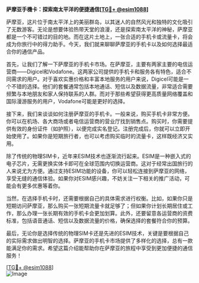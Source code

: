 **萨摩亚手機卡：探索南太平洋的便捷通信[[TG💪+ @esim1088](https://t.me/s/esim1088)]**

萨摩亚，这片位于南太平洋上的美丽群岛，以其迷人的自然风光和独特的文化吸引了无数游客。无论是想要体验热带天堂的浪漫，还是探索南太平洋的神秘，萨摩亚都是一个不可错过的目的地。而在这片土地上，一张合适的手机卡或流量卡，将会成为你旅行中的得力助手。今天，我们就来聊聊萨摩亚的手机卡以及如何选择最适合你的通信产品。

首先，让我们了解一下萨摩亚的手机卡市场。在萨摩亚，主要有两家主要的电信运营商——Digicel和Vodafone。这两家公司提供的手机卡和服务各有特色，适合不同需求的用户。对于喜欢实惠价格和丰富本地服务的用户来说，Digicel可能是一个不错的选择。他们的套餐通常包括本地通话、短信以及数据流量，非常适合需要频繁与本地朋友和家人保持联系的人群。而对于那些希望获得更高质量网络覆盖和国际漫游服务的用户，Vodafone可能是更好的选择。

接下来，我们来谈谈如何注册萨摩亚的手机卡。一般来说，购买手机卡非常方便。你可以在机场、各大商场或者电信运营商的营业厅找到销售点。购买时，你需要提供有效的身份证件（如护照），以便完成实名登记。注册完成后，你就可以立即开始使用了。如果你是短期旅行者，也可以考虑购买临时的流量卡，这样既经济又实用。

除了传统的物理SIM卡，近年来ESIM技术也逐渐流行起来。ESIM是一种嵌入式的电子芯片，无需更换实体卡即可在全球范围内切换运营商。这对于经常出国旅行的人来说尤为方便。通过支持ESIM功能的设备，你可以轻松连接到萨摩亚的网络，享受无缝的通信体验。如果你对ESIM感兴趣，不妨关注一下相关的推广活动，可能会有更多优惠等着你。

当然，在选择手机卡时，还需要根据自己的具体需求进行权衡。比如，如果你只是短期访问萨摩亚，那么购买一张短期流量卡就足够了；但如果你计划长期居住或工作，那么办理一张长期有效的手机卡会更加划算。此外，还要留意各运营商的资费标准，包括语音通话、短信以及数据流量的价格，确保选择的套餐符合你的预算。

最后，无论你是选择传统的物理SIM卡还是先进的ESIM技术，关键是要根据自己的实际需求做出明智的选择。萨摩亚的手机卡市场提供了多样化的选择，总有一款能满足你的需求。希望这篇介绍能帮助你在萨摩亚的旅程中享受到更加便捷的通信服务！

[[TG💪+ @esim1088](https://t.me/s/esim1088)]  
![Image](https://i.postimg.cc/4NQfJmqS/Snipaste-2025-05-13-00-14-12.png)